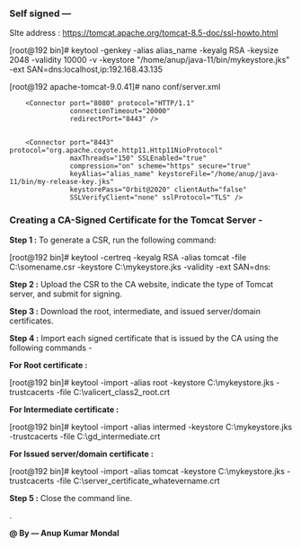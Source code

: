 ### Self signed —

SIte address : https://tomcat.apache.org/tomcat-8.5-doc/ssl-howto.html

[root@192 bin]# keytool -genkey -alias alias_name -keyalg RSA -keysize 2048 -validity 10000 -v -keystore "/home/anup/java-11/bin/mykeystore.jks" -ext SAN=dns:localhost,ip:192.168.43.135


[root@192 apache-tomcat-9.0.41]# nano conf/server.xml

```
    <Connector port="8080" protocol="HTTP/1.1"
               connectionTimeout="20000"
               redirectPort="8443" />
 

    <Connector port="8443" protocol="org.apache.coyote.http11.Http11NioProtocol"
               maxThreads="150" SSLEnabled="true"
               compression="on" scheme="https" secure="true"
               keyAlias="alias_name" keystoreFile="/home/anup/java-11/bin/my-release-key.jks"
               keystorePass="Orbit@2020" clientAuth="false"
               SSLVerifyClient="none" sslProtocol="TLS" />
```

### Creating a CA-Signed Certificate for the Tomcat Server - 


**Step 1 :** To generate a CSR, run the following command:

[root@192 bin]# keytool -certreq -keyalg RSA -alias tomcat -file C:\somename.csr -keystore C:\mykeystore.jks -validity <daysValid> -ext SAN=dns:<domainname>


**Step 2 :** Upload the CSR to the CA website, indicate the type of Tomcat server, and submit for signing.


**Step 3 :** Download the root, intermediate, and issued server/domain certificates.


**Step  4 :** Import each signed certificate that is issued by the CA using the following commands - 


**For Root certificate :** 

[root@192 bin]# keytool -import -alias root -keystore C:\mykeystore.jks -trustcacerts -file C:\valicert_class2_root.crt

**For Intermediate certificate :** 

[root@192 bin]# keytool -import -alias intermed -keystore C:\mykeystore.jks -trustcacerts -file C:\gd_intermediate.crt

**For Issued server/domain certificate :** 

[root@192 bin]# keytool -import -alias tomcat -keystore C:\mykeystore.jks -trustcacerts -file C:\server_certificate_whatevername.crt


**Step 5 :** Close the command line.

.
  
**@ By — Anup Kumar Mondal**
